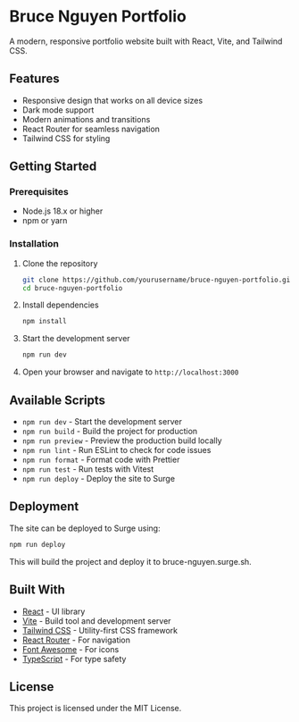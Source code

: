 # Bruce Nguyen Portfolio

A modern, responsive portfolio website built with React, Vite, and Tailwind CSS.

## Features

- Responsive design that works on all device sizes
- Dark mode support
- Modern animations and transitions
- React Router for seamless navigation
- Tailwind CSS for styling

## Getting Started

### Prerequisites

- Node.js 18.x or higher
- npm or yarn

### Installation

1. Clone the repository
   ```bash
   git clone https://github.com/yourusername/bruce-nguyen-portfolio.git
   cd bruce-nguyen-portfolio
   ```

2. Install dependencies
   ```bash
   npm install
   ```

3. Start the development server
   ```bash
   npm run dev
   ```

4. Open your browser and navigate to `http://localhost:3000`

## Available Scripts

- `npm run dev` - Start the development server
- `npm run build` - Build the project for production
- `npm run preview` - Preview the production build locally
- `npm run lint` - Run ESLint to check for code issues
- `npm run format` - Format code with Prettier
- `npm run test` - Run tests with Vitest
- `npm run deploy` - Deploy the site to Surge

## Deployment

The site can be deployed to Surge using:

```bash
npm run deploy
```

This will build the project and deploy it to bruce-nguyen.surge.sh.

## Built With

- [React](https://reactjs.org/) - UI library
- [Vite](https://vitejs.dev/) - Build tool and development server
- [Tailwind CSS](https://tailwindcss.com/) - Utility-first CSS framework
- [React Router](https://reactrouter.com/) - For navigation
- [Font Awesome](https://fontawesome.com/) - For icons
- [TypeScript](https://www.typescriptlang.org/) - For type safety

## License

This project is licensed under the MIT License. 